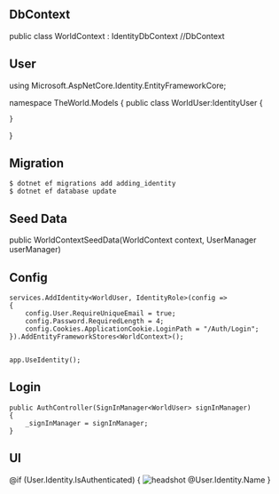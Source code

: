##
   <PackageReference Include="Microsoft.AspNetCore.Identity.EntityFrameworkCore" Version="1.1.1"/>


## DbContext
 public class WorldContext : IdentityDbContext<WorldUser> //DbContext    

## User 
using Microsoft.AspNetCore.Identity.EntityFrameworkCore;

namespace TheWorld.Models
{
    public class WorldUser:IdentityUser
    {
        
    }
}

## Migration
    $ dotnet ef migrations add adding_identity
    $ dotnet ef database update

## Seed Data
public WorldContextSeedData(WorldContext context, UserManager<WorldUser> userManager)

## Config
    services.AddIdentity<WorldUser, IdentityRole>(config =>
    {
        config.User.RequireUniqueEmail = true;
        config.Password.RequiredLength = 4;
        config.Cookies.ApplicationCookie.LoginPath = "/Auth/Login";
    }).AddEntityFrameworkStores<WorldContext>();


    app.UseIdentity();

## Login

    public AuthController(SignInManager<WorldUser> signInManager)
    {
        _signInManager = signInManager;
    }

## UI
@if (User.Identity.IsAuthenticated)
{
    <img src="~/img/user1.jpg" alt="headshot" class="headshot" />
    <span id="username">@User.Identity.Name</span>
}